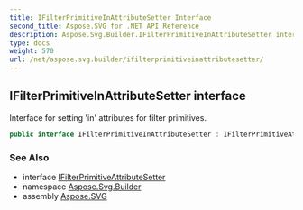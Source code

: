 ```yaml
---
title: IFilterPrimitiveInAttributeSetter Interface
second_title: Aspose.SVG for .NET API Reference
description: Aspose.Svg.Builder.IFilterPrimitiveInAttributeSetter interface. Interface for setting in attributes for filter primitives
type: docs
weight: 570
url: /net/aspose.svg.builder/ifilterprimitiveinattributesetter/
---
```

## IFilterPrimitiveInAttributeSetter interface

Interface for setting 'in' attributes for filter primitives.

```csharp
public interface IFilterPrimitiveInAttributeSetter : IFilterPrimitiveAttributeSetter
```

### See Also

* interface [IFilterPrimitiveAttributeSetter](../ifilterprimitiveattributesetter/)
* namespace [Aspose.Svg.Builder](../../aspose.svg.builder/)
* assembly [Aspose.SVG](../../)
